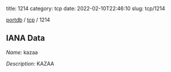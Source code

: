 title: 1214
category: tcp
date: 2022-02-10T22:46:10
slug: tcp/1214

[portdb](/) / [tcp](/category/tcp.html) / 1214


## IANA Data

_Name:_ kazaa

_Description:_ KAZAA


